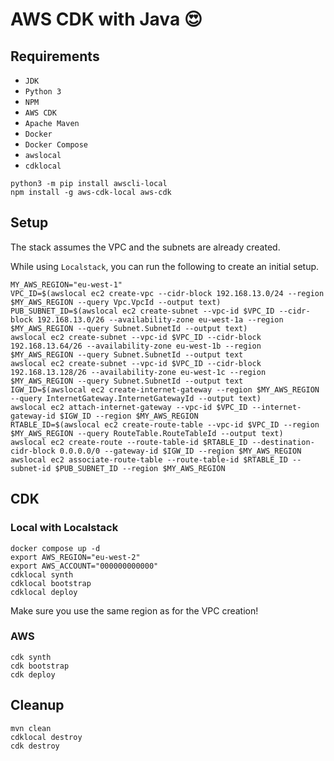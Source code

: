 # AWS CDK with Java :heart_eyes:

## Requirements

- `JDK`
- `Python 3`
- `NPM`
- `AWS CDK`
- `Apache Maven`
- `Docker`
- `Docker Compose`
- `awslocal`
- `cdklocal`

```shell
python3 -m pip install awscli-local
npm install -g aws-cdk-local aws-cdk
```

## Setup

The stack assumes the VPC and the subnets are already created.

While using `Localstack`, you can run the following to create an initial setup.

```shell
MY_AWS_REGION="eu-west-1"
VPC_ID=$(awslocal ec2 create-vpc --cidr-block 192.168.13.0/24 --region $MY_AWS_REGION --query Vpc.VpcId --output text)
PUB_SUBNET_ID=$(awslocal ec2 create-subnet --vpc-id $VPC_ID --cidr-block 192.168.13.0/26 --availability-zone eu-west-1a --region $MY_AWS_REGION --query Subnet.SubnetId --output text)
awslocal ec2 create-subnet --vpc-id $VPC_ID --cidr-block 192.168.13.64/26 --availability-zone eu-west-1b --region $MY_AWS_REGION --query Subnet.SubnetId --output text
awslocal ec2 create-subnet --vpc-id $VPC_ID --cidr-block 192.168.13.128/26 --availability-zone eu-west-1c --region $MY_AWS_REGION --query Subnet.SubnetId --output text
IGW_ID=$(awslocal ec2 create-internet-gateway --region $MY_AWS_REGION --query InternetGateway.InternetGatewayId --output text)
awslocal ec2 attach-internet-gateway --vpc-id $VPC_ID --internet-gateway-id $IGW_ID --region $MY_AWS_REGION
RTABLE_ID=$(awslocal ec2 create-route-table --vpc-id $VPC_ID --region $MY_AWS_REGION --query RouteTable.RouteTableId --output text)
awslocal ec2 create-route --route-table-id $RTABLE_ID --destination-cidr-block 0.0.0.0/0 --gateway-id $IGW_ID --region $MY_AWS_REGION
awslocal ec2 associate-route-table --route-table-id $RTABLE_ID --subnet-id $PUB_SUBNET_ID --region $MY_AWS_REGION
```

## CDK

### Local with Localstack

```shell
docker compose up -d
export AWS_REGION="eu-west-2"
export AWS_ACCOUNT="000000000000"
cdklocal synth
cdklocal bootstrap
cdklocal deploy
```

Make sure you use the same region as for the VPC creation!

### AWS

```shell
cdk synth
cdk bootstrap
cdk deploy
```

## Cleanup

```shell
mvn clean
cdklocal destroy
cdk destroy
```
